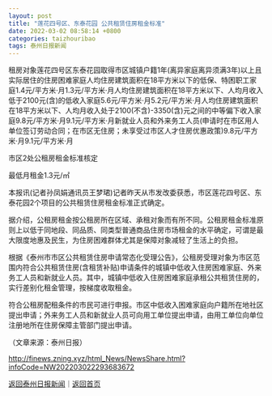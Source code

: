 ```yaml
---
layout: post
title: "莲花四号区、东泰花园 公共租赁住房租金标准"
date: 2022-03-02 08:58:14 +0800
categories: taizhouribao
tags: 泰州日报新闻
---
```

<p>租房对象莲花四号区东泰花园取得市区城镇户籍1年(离异家庭离异须满3年)以上且实际居住的住房困难家庭人均住房建筑面积在18平方米以下的低保、特困职工家庭1.4元/平方米·月1.3元/平方米·月人均住房建筑面积在18平方米以下、人均月收入低于2100元(含)的低收入家庭5.6元/平方米·月5.2元/平方米·月人均住房建筑面积在18平方米以下、人均月收入处于2100(不含)-3350(含)元之间的中等偏下收入家庭9.8元/平方米·月9.1元/平方米·月新就业人员和外来务工人员(申请时在市区用人单位签订劳动合同；在市区无住房；未享受过市区人才住房优惠政策)9.8元/平方米·月9.1元/平方米·月</p>
 <p>市区2处公租房租金标准核定</p>
 <p>最低月租金1.3元/㎡</p>
 <p>本报讯(记者孙凤娟通讯员王梦珺)记者昨天从市发改委获悉，市区莲花四号区、东泰花园2个项目的公共租赁住房租金标准正式确定。</p>
 <p>据介绍，公租房租金按公租房所在区域、承租对象而有所不同。公租房租金标准原则上以低于同地段、同品质、同类型普通商品住房市场租金的水平确定，可谓是最大限度地惠及民生，为住房困难群体尤其是保障对象减轻了生活上的负担。</p>
 <p>根据《泰州市市区公共租赁住房申请常态化受理公告》，公租房受理对象为市区范围内符合公共租赁住房(含租赁补贴)申请条件的城镇中低收入住房困难家庭、外来务工人员和新就业人员。其中，城镇中低收入住房困难家庭承租公共租赁住房的，实行差别化租金管理，按梯度收取租金。</p>
 <p>符合公租房配租条件的市民可进行申报。市区中低收入困难家庭向户籍所在地社区提出申请；外来务工人员和新就业人员可向用工单位提出申请，由用工单位向单位注册地所在住房保障主管部门提出申请。 </p><p class="em_media">（文章来源：泰州日报）</p>

<http://finews.zning.xyz/html_News/NewsShare.html?infoCode=NW202203022293683672>

[返回泰州日报新闻](//finews.withounder.com/category/taizhouribao.html)｜[返回首页](//finews.withounder.com/)